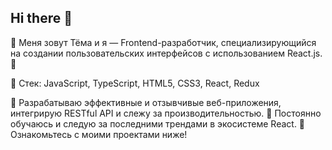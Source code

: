 ## Hi there 👋

👋 Меня зовут Тёма и я — Frontend-разработчик, специализирующийся на создании пользовательских интерфейсов с использованием React.js. 🌟

🔧 Стек: JavaScript, TypeScript, HTML5, CSS3, React, Redux  

🚀 Разрабатываю эффективные и отзывчивые веб-приложения, интегрирую RESTful API и слежу за производительностью. 
🌱 Постоянно обучаюсь и следую за последними трендами в экосистеме React.
📂 Ознакомьтесь с моими проектами ниже!
